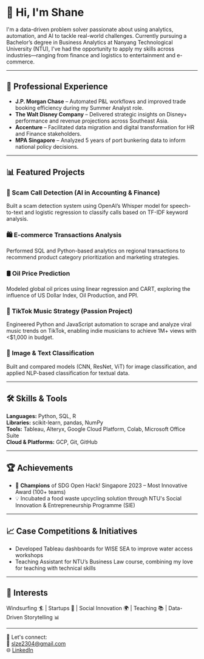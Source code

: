 # 👋 Hi, I'm Shane

I'm a data-driven problem solver passionate about using analytics, automation, and AI to tackle real-world challenges. Currently pursuing a Bachelor’s degree in Business Analytics at Nanyang Technological University (NTU), I've had the opportunity to apply my skills across industries—ranging from finance and logistics to entertainment and e-commerce.

---

## 💼 Professional Experience

- **J.P. Morgan Chase** – Automated P&L workflows and improved trade booking efficiency during my Summer Analyst role.
- **The Walt Disney Company** – Delivered strategic insights on Disney+ performance and revenue projections across Southeast Asia.
- **Accenture** – Facilitated data migration and digital transformation for HR and Finance stakeholders.
- **MPA Singapore** – Analyzed 5 years of port bunkering data to inform national policy decisions.

---

## 📊 Featured Projects

### 🧠 Scam Call Detection (AI in Accounting & Finance)
Built a scam detection system using OpenAI’s Whisper model for speech-to-text and logistic regression to classify calls based on TF-IDF keyword analysis.

### 🛍 E-commerce Transactions Analysis
Performed SQL and Python-based analytics on regional transactions to recommend product category prioritization and marketing strategies.

### 🛢 Oil Price Prediction
Modeled global oil prices using linear regression and CART, exploring the influence of US Dollar Index, Oil Production, and PPI.

### 🎵 TikTok Music Strategy (Passion Project)
Engineered Python and JavaScript automation to scrape and analyze viral music trends on TikTok, enabling indie musicians to achieve 1M+ views with <$1,000 in budget.

### 🧠 Image & Text Classification
Built and compared models (CNN, ResNet, ViT) for image classification, and applied NLP-based classification for textual data.

---

## 🛠 Skills & Tools

**Languages:** Python, SQL, R  
**Libraries:** scikit-learn, pandas, NumPy  
**Tools:** Tableau, Alteryx, Google Cloud Platform, Colab, Microsoft Office Suite  
**Cloud & Platforms:** GCP, Git, GitHub

---

## 🏆 Achievements

- 🥇 **Champions** of SDG Open Hack! Singapore 2023 – Most Innovative Award (100+ teams)
- 💡 Incubated a food waste upcycling solution through NTU's Social Innovation & Entrepreneurship Programme (SIE)

---

## 📈 Case Competitions & Initiatives

- Developed Tableau dashboards for WISE SEA to improve water access workshops
- Teaching Assistant for NTU’s Business Law course, combining my love for teaching with technical skills

---

## 🌱 Interests

Windsurfing 🏄 | Startups 🚀 | Social Innovation 🌍 | Teaching 📚 | Data-Driven Storytelling 📊

---

🔗 Let's connect:  
📧 slze2304@gmail.com  
🌐 [LinkedIn](www.linkedin.com/in/shane-lim-zi-en)
